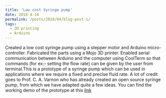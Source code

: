```yaml
---
title: 'Low cost Syringe pump'
date: 2018-4-14
permalink: /posts/2018/04/blog-post-1/
tags:
  - 3D printing 
  - Arduino 
---
```

Created a low cost syringe pump using a stepper motor and Arduino micro-controller. Fabricated the parts using a Mojo 3D printer. Enabled serial communication between Arduino and the computer using CoolTerm so that commands (for ex:- setting the flow rate) can be given by the user from terminal.This is a prototype of a syringe pump which can be used in applications where we require a fixed and precise fluid rate. A lot of credit goes to Prof. C. A. Varnon who has already created an open source syringe pump, from which we have adapted quite a few ideas. You can find the working demo of the prototype at this [link](https://youtu.be/IowGbcP8V7E)
